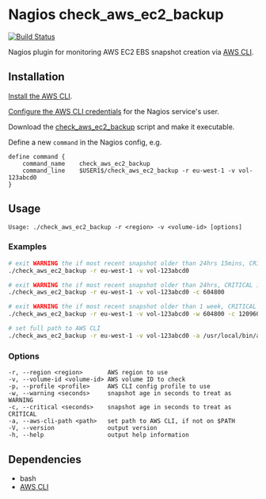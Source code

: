 # Nagios check_aws_ec2_backup

[![Build Status](https://travis-ci.org/tommarshall/nagios-check-aws-ec2-backup.svg?branch=master)](https://travis-ci.org/tommarshall/nagios-check-aws-ec2-backup)

Nagios plugin for monitoring AWS EC2 EBS snapshot creation via [AWS CLI](https://aws.amazon.com/cli/).

## Installation

[Install the AWS CLI](http://docs.aws.amazon.com/cli/latest/userguide/installing.html).

[Configure the AWS CLI credentials](http://docs.aws.amazon.com/cli/latest/userguide/cli-chap-getting-started.html) for the Nagios service's user.

Download the [check_aws_ec2_backup](https://cdn.rawgit.com/tommarshall/nagios-check-aws-ec2-backup/v0.1.0/check_aws_ec2_backup) script and make it executable.

Define a new `command` in the Nagios config, e.g.

```
define command {
    command_name    check_aws_ec2_backup
    command_line    $USER1$/check_aws_ec2_backup -r eu-west-1 -v vol-123abcd0
}
```

## Usage

```
Usage: ./check_aws_ec2_backup -r <region> -v <volume-id> [options]
```

### Examples

```sh
# exit WARNING the if most recent snapshot older than 24hrs 15mins, CRITICAL if older than 48hrs 15mins
./check_aws_ec2_backup -r eu-west-1 -v vol-123abcd0

# exit WARNING the if most recent snapshot older than 24hrs, CRITICAL if older than 1 week
./check_aws_ec2_backup -r eu-west-1 -v vol-123abcd0 -c 604800

# exit WARNING the if most recent snapshot older than 1 week, CRITICAL if older than 2 weeks
./check_aws_ec2_backup -r eu-west-1 -v vol-123abcd0 -w 604800 -c 1209600

# set full path to AWS CLI
./check_aws_ec2_backup -r eu-west-1 -v vol-123abcd0 -a /usr/local/bin/aws
```

### Options

```
-r, --region <region>       AWS region to use
-v, --volume-id <volume-id> AWS volume ID to check
-p, --profile <profile>     AWS CLI config profile to use
-w, --warning <seconds>     snapshot age in seconds to treat as WARNING
-c, --critical <seconds>    snapshot age in seconds to treat as CRITICAL
-a, --aws-cli-path <path>   set path to AWS CLI, if not on $PATH
-V, --version               output version
-h, --help                  output help information
```

## Dependencies

* bash
* [AWS CLI](https://aws.amazon.com/cli/)
